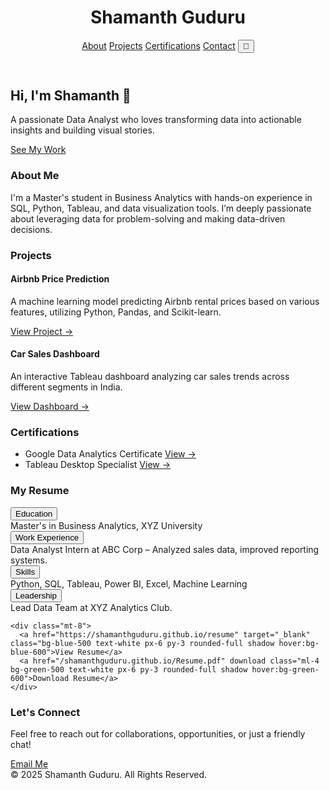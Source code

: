 
<html lang="en">
<head>
  <meta charset="UTF-8" />
  <meta name="viewport" content="width=device-width, initial-scale=1.0" />
  <title>Shamanth Guduru | Data Analyst</title>
  <script src="https://cdn.tailwindcss.com"></script>
  <script>
    tailwind.config = {
      darkMode: 'class',
      theme: {
        extend: {
          fontFamily: {
            sans: ['Inter', 'sans-serif'],
          },
        }
      }
    }
  </script>
  <link href="https://fonts.googleapis.com/css2?family=Inter:wght@400;700&display=swap" rel="stylesheet">
  <script src="https://unpkg.com/@lottiefiles/lottie-player@latest/dist/lottie-player.js"></script>
  <script src="https://unpkg.com/feather-icons"></script>
</head>
<body class="bg-gray-50 text-gray-900 font-sans transition-colors duration-300">
  <header class="flex justify-between items-center p-6 bg-white dark:bg-gray-900 dark:text-gray-100 shadow-md sticky top-0 z-50">
    <h1 class="text-2xl font-bold">Shamanth Guduru</h1>
    <nav class="space-x-4 flex items-center">
      <a href="#about" class="hover:text-blue-500">About</a>
      <a href="#projects" class="hover:text-blue-500">Projects</a>
      <a href="#certifications" class="hover:text-blue-500">Certifications</a>
      <a href="#contact" class="hover:text-blue-500">Contact</a>
      <button id="theme-toggle" class="ml-4 p-2 bg-gray-200 dark:bg-gray-700 rounded">🌙</button>
    </nav>
  </header>

  <section class="flex flex-col items-center justify-center text-center p-12 bg-gradient-to-r from-blue-500 to-purple-600 text-white">
    <h2 class="text-4xl font-bold mb-4">Hi, I'm Shamanth 👋</h2>
    <p class="text-lg mb-6 max-w-xl">A passionate Data Analyst who loves transforming data into actionable insights and building visual stories.</p>
    <a href="#projects" class="bg-white text-blue-600 px-6 py-3 rounded-full shadow hover:scale-105 transition-transform">See My Work</a>
    <div class="mt-8">
      <lottie-player src="https://assets2.lottiefiles.com/packages/lf20_jcikwtux.json" background="transparent" speed="1" style="width: 200px; height: 200px;" loop autoplay></lottie-player>
    </div>
  </section>

  <section id="about" class="p-12 bg-white dark:bg-gray-900 dark:text-gray-100">
    <h3 class="text-3xl font-semibold mb-4">About Me</h3>
    <p class="max-w-3xl leading-relaxed">I'm a Master's student in Business Analytics with hands-on experience in SQL, Python, Tableau, and data visualization tools. I’m deeply passionate about leveraging data for problem-solving and making data-driven decisions.</p>
  </section>

  <section id="projects" class="p-12 bg-gray-100 dark:bg-gray-800 dark:text-gray-100">
    <h3 class="text-3xl font-semibold mb-8 text-center">Projects</h3>
    <div class="grid gap-8 md:grid-cols-2 lg:grid-cols-3">
      <div class="bg-white dark:bg-gray-700 p-6 rounded-xl shadow-md hover:scale-105 transition-transform">
        <h4 class="text-xl font-bold mb-2">Airbnb Price Prediction</h4>
        <p class="mb-4">A machine learning model predicting Airbnb rental prices based on various features, utilizing Python, Pandas, and Scikit-learn.</p>
        <a href="https://github.com/yourusername/airbnb-price-prediction" target="_blank" class="text-blue-500">View Project →</a>
      </div>
      <div class="bg-white dark:bg-gray-700 p-6 rounded-xl shadow-md hover:scale-105 transition-transform">
        <h4 class="text-xl font-bold mb-2">Car Sales Dashboard</h4>
        <p class="mb-4">An interactive Tableau dashboard analyzing car sales trends across different segments in India.</p>
        <a href="https://github.com/yourusername/car-sales-dashboard" target="_blank" class="text-blue-500">View Dashboard →</a>
      </div>
    </div>
  </section>

  <section id="certifications" class="p-12 bg-white dark:bg-gray-900 dark:text-gray-100">
    <h3 class="text-3xl font-semibold mb-6 text-center">Certifications</h3>
    <ul class="space-y-4">
      <li class="flex items-center justify-between bg-gray-100 dark:bg-gray-700 p-4 rounded-md">
        <span>Google Data Analytics Certificate</span>
        <a href="https://www.coursera.org/account/accomplishments/certificate/yourcertificateid" target="_blank" class="text-blue-500">View →</a>
      </li>
      <li class="flex items-center justify-between bg-gray-100 dark:bg-gray-700 p-4 rounded-md">
        <span>Tableau Desktop Specialist</span>
        <a href="#" target="_blank" class="text-blue-500">View →</a>
      </li>
    </ul>
  </section>
  
<section id="resume" class="p-12 bg-gray-100 dark:bg-gray-800 dark:text-gray-100 text-center">
    <h3 class="text-3xl font-semibold mb-6">My Resume</h3>
    <div class="max-w-2xl mx-auto space-y-4 text-left">
      <div class="bg-gray-200 dark:bg-gray-700 rounded-md p-4">
        <button onclick="toggleContent('edu')" class="w-full text-left font-semibold">Education</button>
        <div id="edu" class="hidden mt-2">Master's in Business Analytics, XYZ University</div>
      </div>
      <div class="bg-gray-200 dark:bg-gray-700 rounded-md p-4">
        <button onclick="toggleContent('work')" class="w-full text-left font-semibold">Work Experience</button>
        <div id="work" class="hidden mt-2">Data Analyst Intern at ABC Corp – Analyzed sales data, improved reporting systems.</div>
      </div>
      <div class="bg-gray-200 dark:bg-gray-700 rounded-md p-4">
        <button onclick="toggleContent('skills')" class="w-full text-left font-semibold">Skills</button>
        <div id="skills" class="hidden mt-2">Python, SQL, Tableau, Power BI, Excel, Machine Learning</div>
      </div>
      <div class="bg-gray-200 dark:bg-gray-700 rounded-md p-4">
        <button onclick="toggleContent('leadership')" class="w-full text-left font-semibold">Leadership</button>
        <div id="leadership" class="hidden mt-2">Lead Data Team at XYZ Analytics Club.</div>
      </div>
    </div>

    <div class="mt-8">
      <a href="https://shamanthguduru.github.io/resume" target="_blank" class="bg-blue-500 text-white px-6 py-3 rounded-full shadow hover:bg-blue-600">View Resume</a>
      <a href="/shamanthguduru.github.io/Resume.pdf" download class="ml-4 bg-green-500 text-white px-6 py-3 rounded-full shadow hover:bg-green-600">Download Resume</a>
    </div>
  </section>
  
  <section id="contact" class="p-12 bg-gray-100 dark:bg-gray-800 dark:text-gray-100 text-center">
    <h3 class="text-3xl font-semibold mb-4">Let's Connect</h3>
    <p class="mb-4">Feel free to reach out for collaborations, opportunities, or just a friendly chat!</p>
    <div class="flex justify-center space-x-6 mb-6">
      <a href="https://www.linkedin.com/in/shamanth-guduru/" target="_blank" class="text-gray-700 dark:text-gray-300 hover:text-blue-600">
        <i data-feather="linkedin" class="w-6 h-6"></i>
      </a>
      <a href="https://github.com/shamanthguduru" target="_blank" class="text-gray-700 dark:text-gray-300 hover:text-blue-600">
        <i data-feather="github" class="w-6 h-6"></i>
      </a>
      <a href="mailto:shamanthguduru@gmail.com" class="text-gray-700 dark:text-gray-300 hover:text-blue-600">
        <i data-feather="mail" class="w-6 h-6"></i>
      </a>
    </div>
    <a href="mailto:shamanthguduru@gmail.com" class="bg-blue-500 text-white px-6 py-3 rounded-full shadow hover:bg-blue-600">Email Me</a>
  </section>

  <footer class="p-6 bg-white dark:bg-gray-900 dark:text-gray-100 text-center text-sm">
    © 2025 Shamanth Guduru. All Rights Reserved.
  </footer>

  <script>
    feather.replace();
    const toggleBtn = document.getElementById('theme-toggle');
    toggleBtn.addEventListener('click', () => {
      document.documentElement.classList.toggle('dark');
    });
  </script>
</body>
</html>
